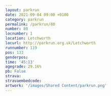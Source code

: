 ```yaml
---
layout: parkrun
date: 2021-09-04 09:00 +0100
category: parkrun
permalink: /parkrun/80
number: 80
locnumber: 1
location: Letchworth
locurl: http://parkrun.org.uk/Letchworth
runnumber: 119
pos: 133
genderpos: 
time: '45:13'
agegrade: 29.16%
pb: False
strava: 
stravaembedcode:
artwork: '/images/Shared Content/parkrun.png'
---
```

